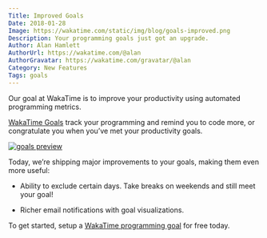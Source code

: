 ```yaml
---
Title: Improved Goals
Date: 2018-01-28
Image: https://wakatime.com/static/img/blog/goals-improved.png
Description: Your programming goals just got an upgrade.
Author: Alan Hamlett
AuthorUrl: https://wakatime.com/@alan
AuthorGravatar: https://wakatime.com/gravatar/@alan
Category: New Features
Tags: goals
---
```


Our goal at WakaTime is to improve your productivity using automated programming metrics.

[WakaTime Goals][goals] track your programming and remind you to code more, or congratulate you when you’ve met your productivity goals.

<a href="https://wakatime.com/goals"><img src="https://wakatime.com/static/img/blog/goals-improved-rect.png" class="img-thumbnail" alt="goals preview" /></a>

Today, we’re shipping major improvements to your goals, making them even more useful:

* Ability to exclude certain days. Take breaks on weekends and still meet your goal!

* Richer email notifications with goal visualizations.

To get started, setup a [WakaTime programming goal][goals] for free today.


[goals]: https://wakatime.com/goals
